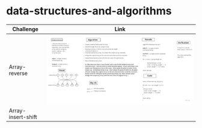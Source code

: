 ﻿# data-structures-and-algorithms

| Challenge      | Link |
| ----------- | ----------- |
| Array-reverse      | ![Link](/DataStructure/DataStructure/data-structure-console/array-reverse/WhiteBoard.jpg)|
| Array-insert-shift|| ![Link](/DataStructure/DataStructure/data-structure-console/array-insert-shift/UpdatedWhiteBoard.jpg)|